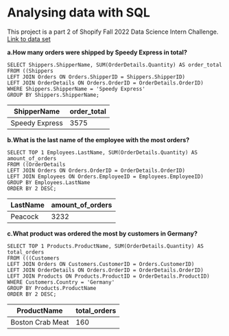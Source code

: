 # Analysing data with SQL

This project is a part 2 of Shopify Fall 2022 Data Science Intern Challenge.
[Link to data set](https://www.w3schools.com/SQL/TRYSQL.ASP?FILENAME=TRYSQL_SELECT_ALL)

**a.How many orders were shipped by Speedy Express in total?**

```
SELECT Shippers.ShipperName, SUM(OrderDetails.Quantity) AS order_total
FROM ((Shippers
LEFT JOIN Orders ON Orders.ShipperID = Shippers.ShipperID)
LEFT JOIN OrderDetails ON Orders.OrderID = OrderDetails.OrderID)
WHERE Shippers.ShipperName = 'Speedy Express'
GROUP BY Shippers.ShipperName;
```

ShipperName | order_total
--- | ---
Speedy Express | 3575 


**b.What is the last name of the employee with the most orders?**

```
SELECT TOP 1 Employees.LastName, SUM(OrderDetails.Quantity) AS amount_of_orders
FROM ((OrderDetails
LEFT JOIN Orders ON Orders.OrderID = OrderDetails.OrderID)
LEFT JOIN Employees ON Orders.EmployeeID = Employees.EmployeeID)
GROUP BY Employees.LastName
ORDER BY 2 DESC;
```

LastName | amount_of_orders
--- | --- 
Peacock | 3232 


**c.What product was ordered the most by customers in Germany?**

```
SELECT TOP 1 Products.ProductName, SUM(OrderDetails.Quantity) AS total_orders
FROM (((Customers
LEFT JOIN Orders ON Customers.CustomerID = Orders.CustomerID)
LEFT JOIN OrderDetails ON Orders.OrderID = OrderDetails.OrderID)
LEFT JOIN Products ON Products.ProductID = OrderDetails.ProductID)
WHERE Customers.Country = 'Germany'
GROUP BY Products.ProductName
ORDER BY 2 DESC;
```

ProductName | total_orders
--- | --- 
Boston Crab Meat | 160 
